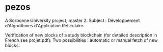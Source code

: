# pezos
A Sorbonne University project, master 2. 
Subject : Développement d'Algorithmes d'Application Réticulaire.

Verification of new blocks of a study blockchain (for detailed description in French see projet.pdf).
Two possibilities : automatic or manual fetch of new blocks. 

